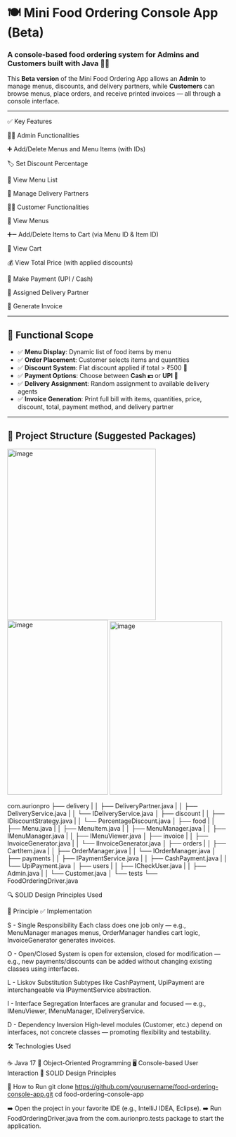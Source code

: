 # 🍽️ Mini Food Ordering Console App (Beta)

### A console-based food ordering system for Admins and Customers built with Java 🧑‍💻

This **Beta version** of the Mini Food Ordering App allows an **Admin** to manage menus, discounts, and delivery partners, while **Customers** can browse menus, place orders, and receive printed invoices — all through a console interface.

---

✅ Key Features

👩‍💼 Admin Functionalities

➕ Add/Delete Menus and Menu Items (with IDs)

🏷️ Set Discount Percentage

📃 View Menu List

🚚 Manage Delivery Partners

👩‍🍳 Customer Functionalities

📖 View Menus

➕➖ Add/Delete Items to Cart (via Menu ID & Item ID)

🛒 View Cart

💰 View Total Price (with applied discounts)

🧾 Make Payment (UPI / Cash)

🧍 Assigned Delivery Partner

🧾 Generate Invoice



---

## 📌 Functional Scope

- ✅ **Menu Display**: Dynamic list of food items by menu
- ✅ **Order Placement**: Customer selects items and quantities
- ✅ **Discount System**: Flat discount applied if total > ₹500 🤑
- ✅ **Payment Options**: Choose between **Cash 💵** or **UPI 📱**
- ✅ **Delivery Assignment**: Random assignment to available delivery agents
- ✅ **Invoice Generation**: Print full bill with items, quantities, price, discount, total, payment method, and delivery partner

---

## 📁 Project Structure (Suggested Packages)

<img width="338" height="389" alt="image" src="https://github.com/user-attachments/assets/7068eafd-1849-4287-b561-b3fd7657b4b2" />
<img width="229" height="397" alt="image" src="https://github.com/user-attachments/assets/0a09f264-0f3f-450a-9e4e-2c554df2a967" />
<img width="256" height="394" alt="image" src="https://github.com/user-attachments/assets/9a494af7-cf05-42df-ac94-f9bbdedbee4b" />




com.aurionpro
├── delivery
|
│   ├── DeliveryPartner.java
|
│   ├── DeliveryService.java
|
│   └── IDeliveryService.java
│
├── discount
|
│   ├── IDiscountStrategy.java
|
│   └── PercentageDiscount.java
│
├── food
|
│   ├── Menu.java
|
│   ├── MenuItem.java
|
│   ├── MenuManager.java
|
│   ├── IMenuManager.java
|
│   ├── IMenuViewer.java
│
├── invoice
|
│   ├── InvoiceGenerator.java
|
│   └── IInvoiceGenerator.java
│
├── orders
|
│   ├── CartItem.java
|
│   ├── OrderManager.java
|
│   └── IOrderManager.java
│
├── payments
|
│   ├── IPaymentService.java
|
│   ├── CashPayment.java
|
│   └── UpiPayment.java
│
├── users
|
│   ├── ICheckUser.java
|
│   ├── Admin.java
|
│   └── Customer.java
│
└── tests
    └── FoodOrderingDriver.java


🔍 SOLID Design Principles Used


🧱 Principle	  ✅ Implementation

S -             Single Responsibility	Each class does one job only — e.g., MenuManager manages menus, OrderManager handles cart logic, InvoiceGenerator generates invoices.

O -             Open/Closed	System is open for extension, closed for modification — e.g., new payments/discounts can be added without changing existing classes using                         interfaces.

L -             Liskov Substitution	Subtypes like CashPayment, UpiPayment are interchangeable via IPaymentService abstraction.

I -             Interface Segregation	Interfaces are granular and focused — e.g., IMenuViewer, IMenuManager, IDeliveryService.

D -             Dependency Inversion	High-level modules (Customer, etc.) depend on interfaces, not concrete classes — promoting flexibility and testability.



🛠️ Technologies Used

☕ Java 17
🧭 Object-Oriented Programming
🖥️ Console-based User Interaction
🧱 SOLID Design Principles


🚀 How to Run
git clone https://github.com/yourusername/food-ordering-console-app.git
cd food-ordering-console-app


➡️ Open the project in your favorite IDE (e.g., IntelliJ IDEA, Eclipse).
➡️ Run FoodOrderingDriver.java from the com.aurionpro.tests package to start the application.


